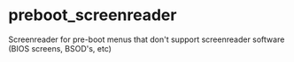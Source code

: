 # preboot_screenreader
Screenreader for pre-boot menus that don't support screenreader software (BIOS screens, BSOD's, etc)
